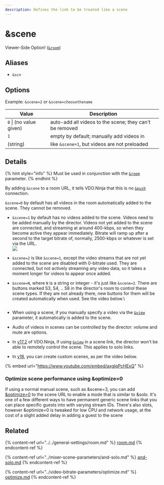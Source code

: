 ```yaml
---
description: Defines the link to be treated like a scene
---
```


# \&scene

Viewer-Side Option! ([`&room`](../../general-settings/room.md))

## Aliases

* `&scn`

## Options

Example: `&scene=2` or `&scene=choosethename`

| Value                   | Description                                             |
| ----------------------- | ------------------------------------------------------- |
| `0` \| (no value given) | auto-add all videos to the scene; they can't be removed |
| `1`                     | empty by default; manually add videos in                |
| (string)                | like `&scene=1`, but videos are not preloaded           |

## Details

{% hint style="info" %}
Must be used in conjunction with the [`&room`](../../general-settings/room.md) parameter.&#x20;
{% endhint %}

By adding `&scene` to a room URL, it tells VDO.Ninja that this is no [`&push`](../../source-settings/push.md) connection.

`&scene=0` by default has all videos in the room automatically added to the scene. They cannot be removed.

* `&scene=1` by default has no videos added to the scene. Videos need to be added manually by the director. Videos not yet added to the scene are connected, and streaming at around 400-kbps, so when they become active they appear immediately. Bitrate will ramp up after a second to the target bitrate of, normally, 2500-kbps or whatever is set via the URL.\
  ![](<../../.gitbook/assets/image (106) (1).png>)
* `&scene=2` is like `&scene=1`, except the video streams that are not yet added to the scene are disabled with 0-bitrate used. They are connected, but not actively streaming any video data, so it takes a moment longer for videos to appear once added.
*   `&scene=N`, where `N` is a string or integer - it's just like `&scene=2`. There are buttons marked S3, S4, .. S8 in the director's room to control these scene types. If they are not already there, new buttons for them will be created automatically when used. See the video below.\


    <img src="../../.gitbook/assets/image (1) (2) (1) (1) (2).png" alt="" data-size="original">
* When using a scene, if you manually specify a video via the [`&view`](view.md) parameter, it automatically is added to the scene.
* Audio of videos in scenes can be controlled by the director: volume and mute are options.
* In [v17.2](../../release-notes/v17-release-notes.md) of VDO.Ninja, if using [`&view`](view.md) in a scene link, the director won't be able to remotely control the scene. This applies to solo links.
* In [v18](../../release-notes/v18.md), you can create custom scenes, as per the video below.

{% embed url="https://www.youtube.com/embed/axgIqPcHExQ" %}

### Optimize scene performance using \&optimize=0&#x20;

If using a normal manual scene, such as \&scene=3, you can add [\&optimize=0](scene.md#alternative-using-and-optimize-0) to the scene URL to enable a mode that is similar to \&solo. It's one of a few different ways to have permanent generic scene links that you can place specific guests into with varying stream IDs. There's also slots, however \&optimize=0 is tweaked for low CPU and network usage, at the cost of a slight added delay in adding a guest to the scene

## Related

{% content-ref url="../../general-settings/room.md" %}
[room.md](../../general-settings/room.md)
{% endcontent-ref %}

{% content-ref url="../mixer-scene-parameters/and-solo.md" %}
[and-solo.md](../mixer-scene-parameters/and-solo.md)
{% endcontent-ref %}

{% content-ref url="../video-bitrate-parameters/optimize.md" %}
[optimize.md](../video-bitrate-parameters/optimize.md)
{% endcontent-ref %}
